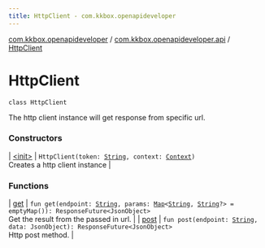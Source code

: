 ```yaml
---
title: HttpClient - com.kkbox.openapideveloper
---
```


[com.kkbox.openapideveloper](../../index.html) / [com.kkbox.openapideveloper.api](../index.html) / [HttpClient](.)

# HttpClient

`class HttpClient`

The http client instance will get response from specific url.

### Constructors

| [&lt;init&gt;](-init-.html) | `HttpClient(token: `[`String`](https://kotlinlang.org/api/latest/jvm/stdlib/kotlin/-string/index.html)`, context: `[`Context`](https://developer.android.com/reference/android/content/Context.html)`)`<br>Creates a http client instance |

### Functions

| [get](get.html) | `fun get(endpoint: `[`String`](https://kotlinlang.org/api/latest/jvm/stdlib/kotlin/-string/index.html)`, params: `[`Map`](https://kotlinlang.org/api/latest/jvm/stdlib/kotlin.collections/-map/index.html)`<`[`String`](https://kotlinlang.org/api/latest/jvm/stdlib/kotlin/-string/index.html)`, `[`String`](https://kotlinlang.org/api/latest/jvm/stdlib/kotlin/-string/index.html)`?> = emptyMap()): ResponseFuture<JsonObject>`<br>Get the result from the passed in url. |
| [post](post.html) | `fun post(endpoint: `[`String`](https://kotlinlang.org/api/latest/jvm/stdlib/kotlin/-string/index.html)`, data: JsonObject): ResponseFuture<JsonObject>`<br>Http post method. |

